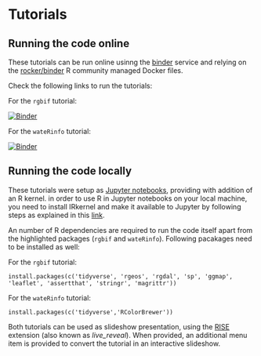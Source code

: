 # Tutorials

## Running the code online

These tutorials can be run online usinng the [binder](https://mybinder.org/) service and relying on the [rocker/binder](https://github.com/rocker-org/binder) R community managed Docker files. 

Check the following links to run the tutorials:

For the `rgbif` tutorial:

[![Binder](https://mybinder.org/badge.svg)](https://mybinder.org/v2/gh/inbo/lifewatch-meeting-2018/master?filepath=package_tutorials%2Fsrc%2Fwaterinfo.ipynb)

For the `wateRinfo` tutorial:

[![Binder](https://mybinder.org/badge.svg)](https://mybinder.org/v2/gh/inbo/lifewatch-meeting-2018/master?filepath=package_tutorials%2Fsrc%2FtutorialGBIF_occurrence_maps.ipynb)

## Running the code locally

These tutorials were setup as [Jupyter notebooks](https://jupyter.org/), providing with addition of an R kernel. in order to use R in Jupyter notebooks on your local machine, you need to install IRkernel and make it available to Jupyter by following steps as explained in this [link](https://irkernel.github.io/installation/).

An number of R dependencies are required to run the code itself apart from the highlighted packages (`rgbif` and `wateRinfo`). Following pacakages need to be installed as well:

For the `rgbif` tutorial:
```
install.packages(c('tidyverse', 'rgeos', 'rgdal', 'sp', 'ggmap', 'leaflet', 'assertthat', 'stringr', 'magrittr'))
```

For the `wateRinfo` tutorial:
```
install.packages(c('tidyverse','RColorBrewer'))
```

Both tutorials can be used as slideshow presentation, using the [RISE](https://github.com/damianavila/RISE) extension (also known as *live_reveal*). When provided, an additional menu item is provided to convert the tutorial in an interactive slideshow. 





